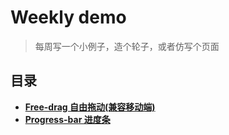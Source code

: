 # Weekly demo

>每周写一个小例子，造个轮子，或者仿写个页面

## 目录

- **[Free-drag 自由拖动(兼容移动端)](https://github.com/stephentian/weekly-demo/tree/master/01-free-drag)**
- **[Progress-bar 进度条]()**